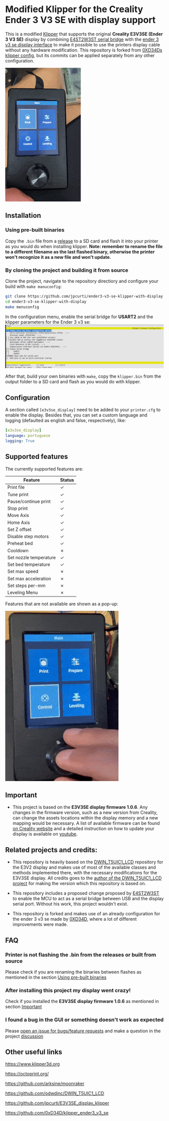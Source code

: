 # Modified Klipper for the Creality Ender 3 V3 SE with display support 

This is a modified [Klipper](https://www.klipper3d.org/) that supports the original **Creality E3V3SE (Ender 3 V3 SE)** display by combining [E4ST2W3ST serial bridge](https://github.com/Klipper3d/klipper/commit/6469418d73be6743a7130b50fdb5a57d311435ca) with the [ender 3 v3 se display interface](https://github.com/jpcurti/E3V3SE_display_klipper) to make it possible to use the printers display cable without any hardware modification. This repository is forked from [0XD34Ds klipper config](https://github.com/0xD34D/klipper_ender3_v3_se), but its commits can be applied separately from any other configuration. 
 
![Demonstration image](docs/e3v3se_display/display_e3v3se_klipper.gif)

## Installation

### Using pre-built binaries
Copy the `.bin` file from a [release](https://github.com/jpcurti/ender3-v3-se-klipper-with-display/releases) to a SD card and flash it into your printer as you would do when installing klipper. **Note: remember to rename the file to a different filename as the last flashed binary, otherwise the printer won't recognize it as a new file and won't update.**

### By cloning the project and building it from source
Clone the project, navigate to the repository directiory and configure your build with `make manuconfig`:
```sh
git clone https://github.com/jpcurti/ender3-v3-se-klipper-with-display
cd ender3-v3-se-klipper-with-display
make menuconfig
```
In the configuration menu, enable the serial bridge for **USART2** and the klipper parameters for the Ender 3 v3 se:
![Demonstration image](docs/e3v3se_display/klipper_make_menuconfig_serial_bridge.png)

After that, build your own binaries with `make`, copy the `klipper.bin` from the output folder to a SD card and flash as you would do with klipper.

## Configuration
A section called `[e3v3se_display]` need to be added to your `printer.cfg` to enable the display. Besides that, you can set a custom language and logging (defaulted as english and false, respectively), like:

```yaml
[e3v3se_display]
language: portuguese
logging: True
```

## Supported features
The currently supported features are:

| Feature                | Status  |
| ---------------------- | ------- |
| Print file             | &check; |
| Tune print             | &check; |
| Pause/continue print   | &check; |
| Stop print             | &check; |
| Move Axis              | &check; |
| Home Axis              | &check; |
| Set Z offset           | &check; |
| Disable step motors    | &check; |
| Preheat bed            | &check; |
| Cooldown               | &cross; |
| Set nozzle temperature | &check; |
| Set bed temperature    | &check; |
| Set max speed          | &cross; |
| Set max acceleration   | &cross; |
| Set steps per-mm       | &cross; |
| Leveling Menu          | &cross; |

Features that are not available are shown as a pop-up:

![Demonstration image](https://github.com/jpcurti/E3V3SE_display_klipper/blob/main/docs/img/disabled_features.gif?raw=true)

## Important
-  This project is based on the **E3V3SE display firmware 1.0.6**. Any changes in the firmware version, such as a new version from Creality, can change the assets locations within the display memory and a new mapping would be necessary. A list of available firmware can be found [on Creality website](https://www.creality.com/pages/download-ender-3-v3-se) and a detailed instruction on how to update your display is available on [youtube](https://www.youtube.com/watch?v=8oRuCusCyUM&ab_channel=CrealityAfter-sale).

## Related projects and credits:
-  This repository is heavily based on the [DWIN_T5UIC1_LCD](https://github.com/odwdinc/DWIN_T5UIC1_LCD) repository for the E3V2 display and makes use of most of the available classes and methods implemented there, with the necessary modifications for the E3V3SE display. All credits goes to the [author of the DWIN_T5UIC1_LCD project](https://github.com/odwdinc) for making the version which this repository is based on.

- This repository includes a proposed change proposed by [E4ST2W3ST](https://github.com/Klipper3d/klipper/commit/6469418d73be6743a7130b50fdb5a57d311435ca) to enable the MCU to act as a serial bridge between USB and the display serial port. Without his work, this project wouldn't exist.

- This repository is forked and makes use of an already configuration for the ender 3 v3 se made by [0XD34D](https://github.com/0xD34D/klipper_ender3_v3_se), where a lot of different improvements were made.


## FAQ

### Printer is not flashing the .bin from the releases or built from source
Please check if you are renaming the binaries between flashes as mentioned in the section [Using pre-built binaries](#using-pre-built-binaries)

### After installing this project my display went crazy!
Check if you installed the **E3V3SE display firmware 1.0.6** as mentioned in section [Important](#important)

### I found a bug in the GUI or something doesn't work as expected
Please [open an issue for bugs/feature requests](https://github.com/jpcurti/ender3-v3-se-klipper-with-display/issues) and make a question in the project [discussion](https://github.com/jpcurti/ender3-v3-se-klipper-with-display/discussions)

## Other useful links

https://www.klipper3d.org

https://octoprint.org/

https://github.com/arksine/moonraker

https://github.com/odwdinc/DWIN_T5UIC1_LCD

https://github.com/jpcurti/E3V3SE_display_klipper

https://github.com/0xD34D/klipper_ender3_v3_se
